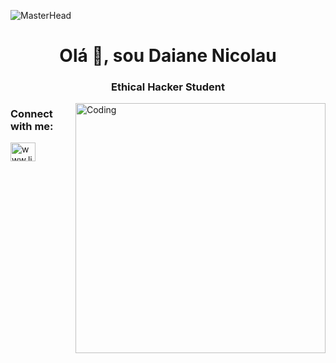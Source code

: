 ![MasterHead](https://repository-images.githubusercontent.com/430515394/87879e22-ad01-4258-883d-561cc2fc9345)

<h1 align="center">Olá 👋, sou Daiane Nicolau</h1>
<h3 align="center">Ethical Hacker Student</h3>
<img align="right" alt="Coding" width="400" src="https://camo.githubusercontent.com/2b5d39e6cee1e0bbb1315d2ffc758aa65dfb9001df597d452cd8f7df1b2ddb8a/68747470733a2f2f692e70696e696d672e636f6d2f6f726967696e616c732f65372f32362f63372f65373236633734616330383165656435306665656531343333643132633939382e676966">

<h3 align="left">Connect with me:</h3 >
<p align="left">
<a href="https://linkedin.com/in/www.linkedin.com/in/daiane-nicolau" target="blank"><img align="center" src ="https://raw.githubusercontent.com/rahuldkjain/github-profile-readme-generator/master/src/images/icons/Social/linked-in-alt.svg" alt="www.linkedin.com/in /daiane-nicolau" height="30" width="40" /></a>
</p>

